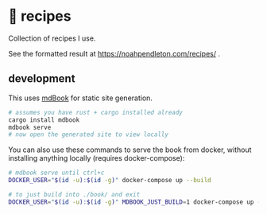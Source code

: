 # 🌮 recipes

Collection of recipes I use.

See the formatted result at https://noahpendleton.com/recipes/ .

## development

This uses [mdBook](https://github.com/rust-lang/mdBook) for static site
generation.

```bash
# assumes you have rust + cargo installed already
cargo install mdbook
mdbook serve
# now open the generated site to view locally
```

You can also use these commands to serve the book from docker, without
installing anything locally (requires docker-compose):

```bash
# mdbook serve until ctrl+c
DOCKER_USER="$(id -u):$(id -g)" docker-compose up --build

# to just build into ./book/ and exit
DOCKER_USER="$(id -u):$(id -g)" MDBOOK_JUST_BUILD=1 docker-compose up --build
```
